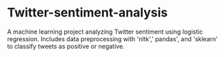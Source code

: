# Twitter-sentiment-analysis
A machine learning project analyzing Twitter sentiment using logistic regression. Includes data preprocessing with 'nltk',' pandas', and 'sklearn' to classify tweets as positive or negative.
